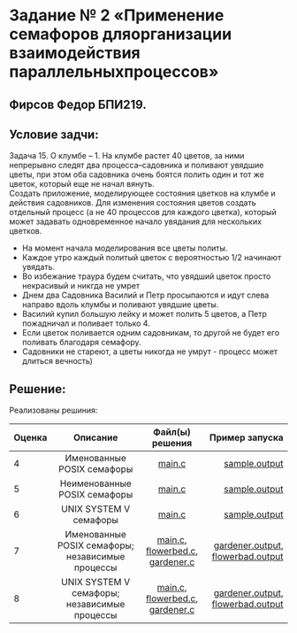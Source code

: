 # Задание № 2 «Применение семафоров дляорганизации взаимодействия параллельныхпроцессов»
## Фирсов Федор БПИ219.

## Условие задчи:

Задача 15. O клумбе – 1. На клумбе растет 40 цветов, за ними непрерывно следят два процесса–садовника
и поливают увядшие цветы, при этом оба садовника очень боятся полить один и тот же цветок,
который еще не начал вянуть. <br/>
Создать приложение, моделирующее состояния цветков на клумбе и действия садовников.
Для изменения состояния цветов создать отдельный процесс (а не 40 процессов для каждого цветка),
который может задавать одновременное начало увядания для нескольких цветков.

*  На момент начала моделирования все цветы политы.
*  Каждое утро каждый политый цветок с вероятностью 1/2 начинают увядать.
*  Во избежание траура будем считать, что увядший цветок просто некрасивый и никгда не умрет
*  Днем два Садовника Василий и Петр просыпаются и идут слева направо вдоль клумбы и поливают увядшие цветы.
*  Василий купил большую лейку и может полить 5 цветов, а Петр пожадничал и поливает только 4.
*  Если цветок поливается одним садовникам, то другой не будет его поливать благодаря семафору.
*  Садовники не стареют, а цветы никогда не умрут - процесс может длиться вечность)


##  Решение:

Реализованы решиния:

    
| Оценка                                                                     |                     Описание                     |                                                                                                      Файл(ы) решения                                                                                                      |                                                                                                                                                             Пример запуска |
|----------------------------------------------------------------------------|:------------------------------------------------:|:-------------------------------------------------------------------------------------------------------------------------------------------------------------------------------------------------------------------------:|---------------------------------------------------------------------------------------------------------------------------------------------------------------------------:|
| 4                                                                          |            Именованные POSIX семафоры            |                                                                             [main.c](https://github.com/fodof91/OC_HW_02/blob/main/04/main.c)                                                                             |                                                                                            [sample.output](https://github.com/fodof91/OC_HW_02/blob/main/04/sample.output) |
| 5                                                                          |           Неименованные POSIX семафоры           |                                                                             [main.c](https://github.com/fodof91/OC_HW_02/blob/main/05/main.c)                                                                             |                                                                                            [sample.output](https://github.com/fodof91/OC_HW_02/blob/main/05/sample.output) |
| 6                                                                          |              UNIX SYSTEM V семафоры              |                                                                             [main.c](https://github.com/fodof91/OC_HW_02/blob/main/06/main.c)                                                                             |                                                                                            [sample.output](https://github.com/fodof91/OC_HW_02/blob/main/06/sample.output) |
| 7                                                                          | Именованные POSIX семафоры; независимые процессы | [main.c](https://github.com/fodof91/OC_HW_02/blob/main/07/main.c), [flowerbed.c](https://github.com/fodof91/OC_HW_02/blob/main/07/flowerbed.c), [gardener.c](https://github.com/fodof91/OC_HW_02/blob/main/07/gardener.c) | [gardener.output](https://github.com/fodof91/OC_HW_02/blob/main/07/gardener.output), [flowerbad.output](https://github.com/fodof91/OC_HW_02/blob/main/07/flowerbad.output) |
| 8                                                                          |   UNIX SYSTEM V семафоры; независимые процессы   | [main.c](https://github.com/fodof91/OC_HW_02/blob/main/08/main.c), [flowerbed.c](https://github.com/fodof91/OC_HW_02/blob/main/08/flowerbed.c), [gardener.c](https://github.com/fodof91/OC_HW_02/blob/main/08/gardener.c) | [gardener.output](https://github.com/fodof91/OC_HW_02/blob/main/08/gardener.output), [flowerbad.output](https://github.com/fodof91/OC_HW_02/blob/main/08/flowerbad.output) |